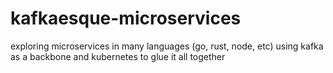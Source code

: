# kafkaesque-microservices
exploring microservices in many languages (go, rust, node, etc) using kafka as a backbone and kubernetes to glue it all together
